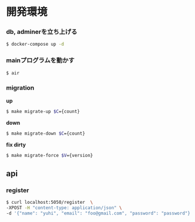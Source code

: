 # 開発環境

### db, adminerを立ち上げる
```sh
$ docker-compose up -d
```

### mainプログラムを動かす
```sh
$ air
```

### migration
**up**
```sh
$ make migrate-up $C={count}
```

**down**
```sh
$ make migrate-down $C={count}
```

**fix dirty**
```sh
$ make migrate-force $V={version}
```


## api

### register
```sh
$ curl localhost:5050/register  \
-XPOST -H "content-type: application/json" \
-d '{"name": "yuhi", "email": "foo@gmail.com", "password": "password"}'
```
